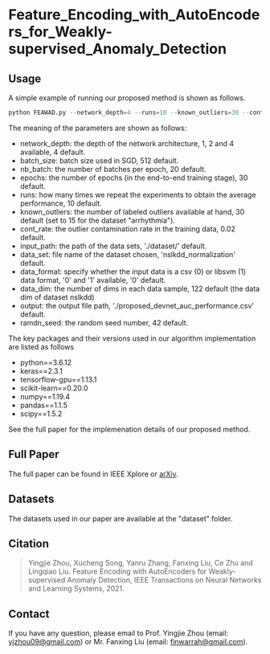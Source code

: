 # Feature_Encoding_with_AutoEncoders_for_Weakly-supervised_Anomaly_Detection

## Usage
A simple example of running our proposed method is shown as follows.
```python
python FEAWAD.py --network_depth=4 --runs=10 --known_outliers=30 --cont_rate=0.02 --data_format=0 --output=./results.csv --data_set nslkdd_normalization --data_dim 122
```
The meaning of the parameters are shown as follows:
* network_depth: the depth of the network architecture, 1, 2 and 4 available, 4 default.
* batch_size: batch size used in SGD, 512 default.
* nb_batch: the number of batches per epoch, 20 default.
* epochs: the number of epochs (in the end-to-end training stage), 30 default.
* runs: how many times we repeat the experiments to obtain the average performance, 10 default.
* known_outliers: the number of labeled outliers available at hand, 30 default (set to 15 for the dataset "arrhythmia"). 
* cont_rate: the outlier contamination rate in the training data, 0.02 default.
* input_path: the path of the data sets, './dataset/' default.
* data_set: file name of the dataset chosen, 'nslkdd_normalization' default.
* data_format: specify whether the input data is a csv (0) or libsvm (1) data format, '0' and '1' available, '0' default.
* data_dim: the number of dims in each data sample, 122 default (the data dim of dataset nslkdd)
* output: the output file path, './proposed_devnet_auc_performance.csv' default.
* ramdn_seed: the random seed number, 42 default.

[comment]: <> (See FEAWAD.py for more details about each argument used in this line of code.)

The key packages and their versions used in our algorithm implementation are listed as follows
* python==3.6.12
* keras==2.3.1
* tensorflow-gpu==1.13.1
* scikit-learn==0.20.0
* numpy==1.19.4
* pandas==1.1.5
* scipy==1.5.2

See the full paper for the implemenation details of our proposed method.

## Full Paper
The full paper can be found in IEEE Xplore or [arXiv](https://arxiv.org/abs/2105.10500).

## Datasets
The datasets used in our paper are available at the "dataset" folder.

## Citation
> Yingjie Zhou, Xucheng Song, Yanru Zhang, Fanxing Liu, Ce Zhu and Lingqiao Liu. Feature Encoding with AutoEncoders for Weakly-supervised Anomaly Detection, IEEE Transactions on Neural Networks and Learning Systems, 2021.

## Contact
If you have any question, please email to Prof. Yingjie Zhou (email: yjzhou09@gmail.com) or Mr. Fanxing Liu (email: finwarrah@gmail.com).
